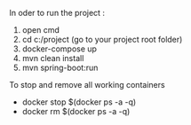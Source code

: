 
In oder to run the project :

1. open cmd
2. cd c:/project (go to your project root folder)
3. docker-compose up
4. mvn clean install
5. mvn spring-boot:run

To stop and remove all working containers
- docker stop $(docker ps -a -q)
- docker rm $(docker ps -a -q)


